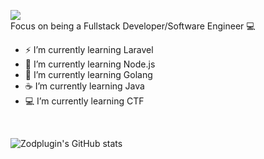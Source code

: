 ![](https://komarev.com/ghpvc/?username=zodplugin)<br>
Focus on being a Fullstack Developer/Software Engineer 💻

- ⚡ I’m currently learning Laravel
- 🌠 I’m currently learning Node.js
- 🦠 I’m currently learning Golang
- ☕ I’m currently learning Java
- 💻 I’m currently learning CTF
<br> 

![Zodplugin's GitHub stats](https://github-readme-stats.vercel.app/api?username=zodplugin&show_icons=true)
